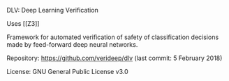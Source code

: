 DLV: Deep Learning Verification

Uses [[Z3]]

Framework for automated verification of safety of classification decisions made by feed-forward deep neural networks.

Repository: https://github.com/verideep/dlv (last commit: 5 February 2018)

License: GNU General Public License v3.0
